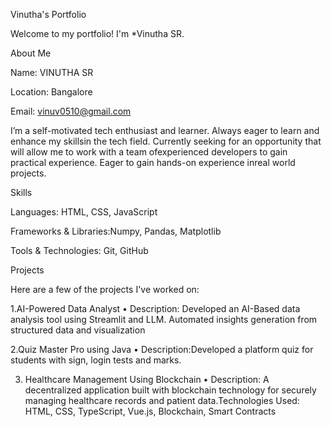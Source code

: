 Vinutha's Portfolio

Welcome to my portfolio! I'm *Vinutha SR. 

About Me

Name: VINUTHA SR

Location: Bangalore

Email: vinuv0510@gmail.com



I’m a self-motivated tech enthusiast and learner. Always eager to learn and enhance my skillsin the tech field. Currently seeking for an opportunity that will allow me to work with a team ofexperienced developers to gain practical experience. Eager to gain hands-on experience inreal world projects.

Skills

Languages: HTML, CSS, JavaScript

Frameworks & Libraries:Numpy, Pandas, Matplotlib

Tools & Technologies: Git, GitHub

Projects

Here are a few of the projects I've worked on:

1.AI-Powered Data Analyst
•	Description: Developed an AI-Based data analysis tool using Streamlit and LLM. Automated insights generation from structured data and visualization

2.Quiz Master Pro using Java
•	Description:Developed a platform quiz for students with sign, login tests and marks.

3. Healthcare Management Using Blockchain
•	Description: A decentralized application built with blockchain technology for securely managing healthcare records and        patient data.Technologies Used: HTML, CSS, TypeScript, Vue.js, Blockchain, Smart Contracts

